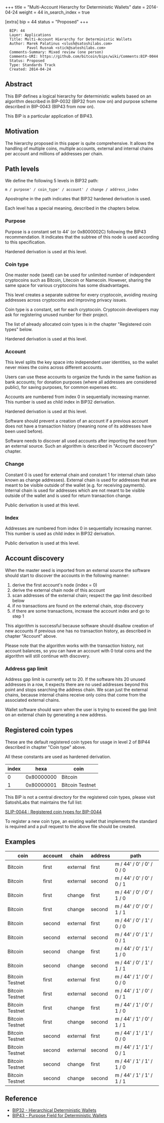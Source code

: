 +++
title = "Multi-Account Hierarchy for Deterministic Wallets"
date = 2014-04-24
weight = 44
in_search_index = true

[extra]
bip = 44
status = "Proposed"
+++

      BIP: 44
      Layer: Applications
      Title: Multi-Account Hierarchy for Deterministic Wallets
      Author: Marek Palatinus <slush@satoshilabs.com>
              Pavol Rusnak <stick@satoshilabs.com>
      Comments-Summary: Mixed review (one person)
      Comments-URI: https://github.com/bitcoin/bips/wiki/Comments:BIP-0044
      Status: Proposed
      Type: Standards Track
      Created: 2014-04-24

## Abstract

This BIP defines a logical hierarchy for deterministic wallets based on
an algorithm described in BIP-0032 (BIP32 from now on) and purpose
scheme described in BIP-0043 (BIP43 from now on).

This BIP is a particular application of BIP43.

## Motivation

The hierarchy proposed in this paper is quite comprehensive. It allows
the handling of multiple coins, multiple accounts, external and internal
chains per account and millions of addresses per chain.

## Path levels

We define the following 5 levels in BIP32 path:

    m / purpose' / coin_type' / account' / change / address_index

Apostrophe in the path indicates that BIP32 hardened derivation is used.

Each level has a special meaning, described in the chapters below.

### Purpose

Purpose is a constant set to 44' (or 0x8000002C) following the BIP43
recommendation. It indicates that the subtree of this node is used
according to this specification.

Hardened derivation is used at this level.

### Coin type

One master node (seed) can be used for unlimited number of independent
cryptocoins such as Bitcoin, Litecoin or Namecoin. However, sharing the
same space for various cryptocoins has some disadvantages.

This level creates a separate subtree for every cryptocoin, avoiding
reusing addresses across cryptocoins and improving privacy issues.

Coin type is a constant, set for each cryptocoin. Cryptocoin developers
may ask for registering unused number for their project.

The list of already allocated coin types is in the chapter "Registered
coin types" below.

Hardened derivation is used at this level.

### Account

This level splits the key space into independent user identities, so the
wallet never mixes the coins across different accounts.

Users can use these accounts to organize the funds in the same fashion
as bank accounts; for donation purposes (where all addresses are
considered public), for saving purposes, for common expenses etc.

Accounts are numbered from index 0 in sequentially increasing manner.
This number is used as child index in BIP32 derivation.

Hardened derivation is used at this level.

Software should prevent a creation of an account if a previous account
does not have a transaction history (meaning none of its addresses have
been used before).

Software needs to discover all used accounts after importing the seed
from an external source. Such an algorithm is described in "Account
discovery" chapter.

### Change

Constant 0 is used for external chain and constant 1 for internal chain
(also known as change addresses). External chain is used for addresses
that are meant to be visible outside of the wallet (e.g. for receiving
payments). Internal chain is used for addresses which are not meant to
be visible outside of the wallet and is used for return transaction
change.

Public derivation is used at this level.

### Index

Addresses are numbered from index 0 in sequentially increasing manner.
This number is used as child index in BIP32 derivation.

Public derivation is used at this level.

## Account discovery

When the master seed is imported from an external source the software
should start to discover the accounts in the following manner:

1.  derive the first account's node (index = 0)
2.  derive the external chain node of this account
3.  scan addresses of the external chain; respect the gap limit
    described below
4.  if no transactions are found on the external chain, stop discovery
5.  if there are some transactions, increase the account index and go to
    step 1

This algorithm is successful because software should disallow creation
of new accounts if previous one has no transaction history, as described
in chapter "Account" above.

Please note that the algorithm works with the transaction history, not
account balances, so you can have an account with 0 total coins and the
algorithm will still continue with discovery.

### Address gap limit

Address gap limit is currently set to 20. If the software hits 20 unused
addresses in a row, it expects there are no used addresses beyond this
point and stops searching the address chain. We scan just the external
chains, because internal chains receive only coins that come from the
associated external chains.

Wallet software should warn when the user is trying to exceed the gap
limit on an external chain by generating a new address.

## Registered coin types

These are the default registered coin types for usage in level 2 of
BIP44 described in chapter "Coin type" above.

All these constants are used as hardened derivation.

| index | hexa       | coin            |
|-------|------------|-----------------|
| 0     | 0x80000000 | Bitcoin         |
| 1     | 0x80000001 | Bitcoin Testnet |

This BIP is not a central directory for the registered coin types,
please visit SatoshiLabs that maintains the full list:

[SLIP-0044 : Registered coin types for
BIP-0044](https://github.com/satoshilabs/slips/blob/master/slip-0044.md "wikilink")

To register a new coin type, an existing wallet that implements the
standard is required and a pull request to the above file should be
created.

## Examples

| coin            | account | chain    | address | path                      |
|-----------------|---------|----------|---------|---------------------------|
| Bitcoin         | first   | external | first   | m / 44' / 0' / 0' / 0 / 0 |
| Bitcoin         | first   | external | second  | m / 44' / 0' / 0' / 0 / 1 |
| Bitcoin         | first   | change   | first   | m / 44' / 0' / 0' / 1 / 0 |
| Bitcoin         | first   | change   | second  | m / 44' / 0' / 0' / 1 / 1 |
| Bitcoin         | second  | external | first   | m / 44' / 0' / 1' / 0 / 0 |
| Bitcoin         | second  | external | second  | m / 44' / 0' / 1' / 0 / 1 |
| Bitcoin         | second  | change   | first   | m / 44' / 0' / 1' / 1 / 0 |
| Bitcoin         | second  | change   | second  | m / 44' / 0' / 1' / 1 / 1 |
| Bitcoin Testnet | first   | external | first   | m / 44' / 1' / 0' / 0 / 0 |
| Bitcoin Testnet | first   | external | second  | m / 44' / 1' / 0' / 0 / 1 |
| Bitcoin Testnet | first   | change   | first   | m / 44' / 1' / 0' / 1 / 0 |
| Bitcoin Testnet | first   | change   | second  | m / 44' / 1' / 0' / 1 / 1 |
| Bitcoin Testnet | second  | external | first   | m / 44' / 1' / 1' / 0 / 0 |
| Bitcoin Testnet | second  | external | second  | m / 44' / 1' / 1' / 0 / 1 |
| Bitcoin Testnet | second  | change   | first   | m / 44' / 1' / 1' / 1 / 0 |
| Bitcoin Testnet | second  | change   | second  | m / 44' / 1' / 1' / 1 / 1 |

## Reference

-   [BIP32 - Hierarchical Deterministic
    Wallets](bip-0032.mediawiki "wikilink")
-   [BIP43 - Purpose Field for Deterministic
    Wallets](bip-0043.mediawiki "wikilink")
